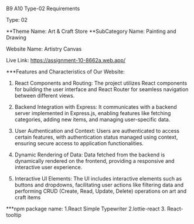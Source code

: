 

B9 A10 Type-02 Requirements

Type: 02

**Theme Name:  Art & Craft Store
**SubCategory Name: Painting and Drawing

Website Name:  Artistry Canvas

Live Link: https://assignment-10-8662a.web.app/


 ***Features and Characteristics of Our Website:

1. React Components and Routing: The project utilizes React components for building the user interface and React Router for seamless navigation between different views.

2. Backend Integration with Express: It communicates with a backend server implemented in Express.js, enabling features like fetching categories, adding new items, and managing user-specific data.

3. User Authentication and Context: Users are authenticated to access certain features, with authentication status managed using context, ensuring secure access to application functionalities.

4. Dynamic Rendering of Data: Data fetched from the backend is dynamically rendered on the frontend, providing a responsive and interactive user experience.

5. Interactive UI Elements: The UI includes interactive elements such as buttons and dropdowns, facilitating user actions like filtering data and performing CRUD (Create, Read, Update, Delete) operations on art and craft items








 ***npm package name:
 1.React Simple Typewriter
 2.lottie-react
 3. React-tooltip
 



